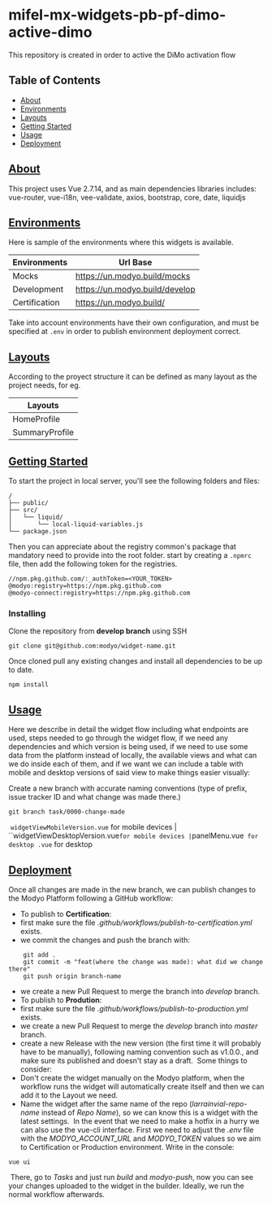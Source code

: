 # mifel-mx-widgets-pb-pf-dimo-active-dimo

This repository is created in order to active the DiMo activation flow

## Table of Contents

- [About](#About)
- [Environments](#environments)
- [Layouts](#layouts)
- [Getting Started](#getting_started)
- [Usage](#usage)
- [Deployment](#deployment)

## [About](#about)

This project uses Vue 2.7.14, and as main dependencies libraries includes: vue-router, vue-i18n,  vee-validate, axios, bootstrap, core, date, liquidjs

## [Environments](#environments)

Here is sample of the environments where this widgets is available.

| Environments  | Url Base                         |
| ------------- | -------------------------------- |
| Mocks         | <https://un.modyo.build/mocks>   |
| Development   | <https://un.modyo.build/develop> |
| Certification | <https://un.modyo.build/>        |

Take into account environments have their own configuration, and must be specified at `.env` in order to publish environment deployment correct.

## [Layouts](#layouts)

According to the proyect structure it can be defined as many layout as the project needs, for eg.

| Layouts        |
| -------------- |
| HomeProfile    |
| SummaryProfile |

## [Getting Started](#getting_started)

To start the project in local server, you'll see the following folders and files:
```
/
├── public/
├── src/
│   └── liquid/
│       └── local-liquid-variables.js
└── package.json
```

Then you can appreciate about the registry common's package that mandatory need to provide into the root folder. start by creating a `.npmrc` file, then add the following token for the registries.

```
//npm.pkg.github.com/:_authToken=<YOUR_TOKEN>
@modyo:registry=https://npm.pkg.github.com
@modyo-connect:registry=https://npm.pkg.github.com
```

### Installing

Clone the repository from **develop branch** using SSH
```shell
git clone git@github.com:modyo/widget-name.git
```

Once cloned pull any existing changes and install all dependencies to be up to date.
```shell
npm install
```

## [Usage](#usage)

Here we describe in detail the widget flow including what endpoints are used, steps needed to go through the widget flow, if we need any dependencies and which version is being used, if we need to use some data from the platform instead of locally, the available views and what can we do inside each of them, and if we want we can include a table with mobile and desktop versions of said view to make things easier visually:

Create a new branch with accurate naming conventions (type of prefix, issue tracker ID and what change was made there.)
```shell
git branch task/0000-change-made
```
​
`widgetViewMobileVersion.vue` for mobile devices | ``widgetViewDesktopVersion.vue` for mobile devices | `panelMenu.vue` for desktop
.vue` for desktop
​

## [Deployment](#deployment)

Once all changes are made in the new branch, we can publish changes to the Modyo Platform following a GitHub workflow:
​

- To publish to **Certification**:
- first make sure the file _.github/workflows/publish-to-certification.yml_ exists.
- we commit the changes and push the branch with:

```shell
    git add .
    git commit -m "feat(where the change was made): what did we change there"
    git push origin branch-name
```

- we create a new Pull Request to merge the branch into _develop_ branch.
- To publish to **Prodution**:
- first make sure the file _.github/workflows/publish-to-production.yml_ exists.
- we create a new Pull Request to merge the _develop_ branch into _master_ branch.
- create a new Release with the new version (the first time it will probably have to be manually), following naming convention such as v1.0.0., and make sure its published and doesn't stay as a draft.
  ​
  Some things to consider:
- Don't create the widget manually on the Modyo platform, when the workflow runs the widget will automatically create itself and then we can add it to the Layout we need.
- Name the widget after the same name of the repo (_larrainvial-repo-name_ instead of _Repo Name_), so we can know this is a widget with the latest settings.
  ​
  In the event that we need to make a hotfix in a hurry we can also use the vue-cli interface. First we need to adjust the _.env_ file with the _MODYO_ACCOUNT_URL_ and _MODYO_TOKEN_ values so we aim to Certification or Production environment. Write in the console:
  ​

```shell
vue ui
```

​
There, go to _Tasks_ and just run _build_ and _modyo-push_, now you can see your changes uploaded to the widget in the builder. Ideally, we run the normal workflow afterwards.
